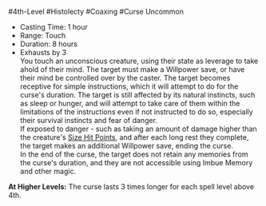#4th-Level #Histolecty #Coaxing #Curse
Uncommon
 
- Casting Time: 1 hour
- Range: Touch
- Duration: 8 hours
- Exhausts by 3  
You touch an unconscious creature, using their state as leverage to take ahold of their mind. The target must make a Willpower save, or have their mind be controlled over by the caster. The target becomes receptive for simple instructions, which it will attempt to do for the curse's duration. The target is still affected by its natural instincts, such as sleep or hunger, and will attempt to take care of them within the limitations of the instructions even if not instructed to do so, especially their survival instincts and fear of danger.  
If exposed to danger - such as taking an amount of damage higher than the creature's [Size Hit Points](Character%20Creation.md), and after each long rest they complete, the target makes an additional Willpower save, ending the curse.  
In the end of the curse, the target does not retain any memories from the curse's duration, and they are not accessible using Imbue Memory and other magic.
 
**At Higher Levels:** The curse lasts 3 times longer for each spell level above 4th.